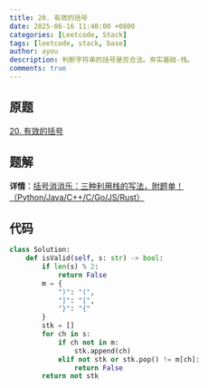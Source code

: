 ```yaml
---
title: 20. 有效的括号
date: 2025-06-16 11:40:00 +0800
categories: [Leetcode, Stack]
tags: [leetcode, stack, base]
author: ayou
description: 判断字符串的括号是否合法。夯实基础-栈。
comments: true
---
```


## 原题
[20. 有效的括号](https://leetcode.cn/problems/valid-parentheses/description/)

## 题解
**详情**：[括号消消乐：三种利用栈的写法，附题单！（Python/Java/C++/C/Go/JS/Rust）](https://leetcode.cn/problems/valid-parentheses/solutions/2809539/gua-hao-xiao-xiao-le-san-chong-li-yong-z-2xb3)

## 代码
```python
class Solution:
    def isValid(self, s: str) -> bool:
        if len(s) % 2:
            return False
        m = {
            ")": "(",
            "]": "[",
            "}": "{"
        }
        stk = []
        for ch in s:
            if ch not in m:
                stk.append(ch)
            elif not stk or stk.pop() != m[ch]:
                return False
        return not stk
```
